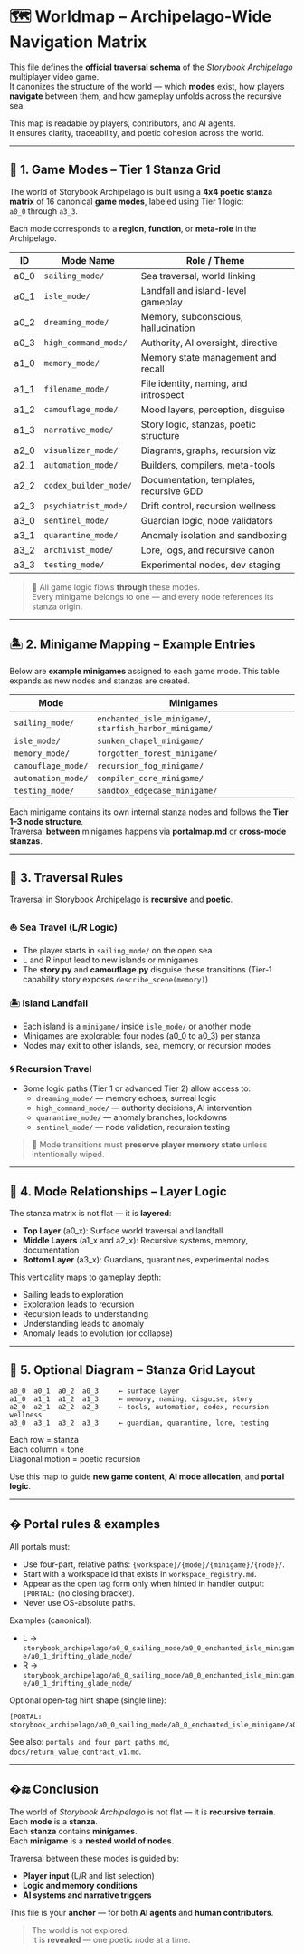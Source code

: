 <!-- Save to: storybook_archipelago/worldmap.md -->

# 🗺️ Worldmap – Archipelago-Wide Navigation Matrix

This file defines the **official traversal schema** of the *Storybook Archipelago* multiplayer video game.  
It canonizes the structure of the world — which **modes** exist, how players **navigate** between them, and how gameplay unfolds across the recursive sea.

This map is readable by players, contributors, and AI agents.  
It ensures clarity, traceability, and poetic cohesion across the world.

---

## 🧭 1. Game Modes – Tier 1 Stanza Grid

The world of Storybook Archipelago is built using a **4x4 poetic stanza matrix** of 16 canonical **game modes**, labeled using Tier 1 logic:  
`a0_0` through `a3_3`.

Each mode corresponds to a **region**, **function**, or **meta-role** in the Archipelago.

| ID     | Mode Name               | Role / Theme                          |
|--------|-------------------------|----------------------------------------|
| a0_0   | `sailing_mode/`         | Sea traversal, world linking           |
| a0_1   | `isle_mode/`            | Landfall and island-level gameplay     |
| a0_2   | `dreaming_mode/`        | Memory, subconscious, hallucination    |
| a0_3   | `high_command_mode/`    | Authority, AI oversight, directive     |
| a1_0   | `memory_mode/`          | Memory state management and recall     |
| a1_1   | `filename_mode/`        | File identity, naming, and introspect  |
| a1_2   | `camouflage_mode/`      | Mood layers, perception, disguise      |
| a1_3   | `narrative_mode/`       | Story logic, stanzas, poetic structure |
| a2_0   | `visualizer_mode/`      | Diagrams, graphs, recursion viz        |
| a2_1   | `automation_mode/`      | Builders, compilers, meta-tools        |
| a2_2   | `codex_builder_mode/`   | Documentation, templates, recursive GDD|
| a2_3   | `psychiatrist_mode/`    | Drift control, recursion wellness      |
| a3_0   | `sentinel_mode/`        | Guardian logic, node validators        |
| a3_1   | `quarantine_mode/`      | Anomaly isolation and sandboxing       |
| a3_2   | `archivist_mode/`       | Lore, logs, and recursive canon        |
| a3_3   | `testing_mode/`         | Experimental nodes, dev staging        |

> 🔁 All game logic flows **through** these modes.  
> Every minigame belongs to one — and every node references its stanza origin.

---

## 🏝️ 2. Minigame Mapping – Example Entries

Below are **example minigames** assigned to each game mode. This table expands as new nodes and stanzas are created.

| Mode               | Minigames                         |
|--------------------|-----------------------------------|
| `sailing_mode/`    | `enchanted_isle_minigame/`, `starfish_harbor_minigame/` |
| `isle_mode/`       | `sunken_chapel_minigame/`         |
| `memory_mode/`     | `forgotten_forest_minigame/`      |
| `camouflage_mode/` | `recursion_fog_minigame/`         |
| `automation_mode/` | `compiler_core_minigame/`         |
| `testing_mode/`    | `sandbox_edgecase_minigame/`      |

Each minigame contains its own internal stanza nodes and follows the **Tier 1–3 node structure**.  
Traversal **between** minigames happens via **portalmap.md** or **cross-mode stanzas**.

---

## 🌊 3. Traversal Rules

Traversal in Storybook Archipelago is **recursive** and **poetic**.

### ⛵ Sea Travel (L/R Logic)

- The player starts in `sailing_mode/` on the open sea
- L and R input lead to new islands or minigames
- The **story.py** and **camouflage.py** disguise these transitions (Tier‑1 capability story exposes `describe_scene(memory)`)

### 🏝️ Island Landfall

- Each island is a `minigame/` inside `isle_mode/` or another mode
- Minigames are explorable: four nodes (a0_0 to a0_3) per stanza
- Nodes may exit to other islands, sea, memory, or recursion modes

### 🌀 Recursion Travel

- Some logic paths (Tier 1 or advanced Tier 2) allow access to:
  - `dreaming_mode/` — memory echoes, surreal logic
  - `high_command_mode/` — authority decisions, AI intervention
  - `quarantine_mode/` — anomaly branches, lockdowns
  - `sentinel_mode/` — node validation, recursion testing

> 🧠 Mode transitions must **preserve player memory state** unless intentionally wiped.

---

## 🧱 4. Mode Relationships – Layer Logic

The stanza matrix is not flat — it is **layered**:

- **Top Layer** (a0_x): Surface world traversal and landfall
- **Middle Layers** (a1_x and a2_x): Recursive systems, memory, documentation
- **Bottom Layer** (a3_x): Guardians, quarantines, experimental nodes

This verticality maps to gameplay depth:

- Sailing leads to exploration  
- Exploration leads to recursion  
- Recursion leads to understanding  
- Understanding leads to anomaly  
- Anomaly leads to evolution (or collapse)

---

## 🧾 5. Optional Diagram – Stanza Grid Layout

```plaintext
a0_0  a0_1  a0_2  a0_3     ← surface layer
a1_0  a1_1  a1_2  a1_3     ← memory, naming, disguise, story
a2_0  a2_1  a2_2  a2_3     ← tools, automation, codex, recursion wellness
a3_0  a3_1  a3_2  a3_3     ← guardian, quarantine, lore, testing
```

Each row = stanza  
Each column = tone  
Diagonal motion = poetic recursion  

Use this map to guide **new game content**, **AI mode allocation**, and **portal logic**.

---

## � Portal rules & examples

All portals must:

- Use four-part, relative paths: `{workspace}/{mode}/{minigame}/{node}/`.
- Start with a workspace id that exists in `workspace_registry.md`.
- Appear as the open tag form only when hinted in handler output: `[PORTAL:` (no closing bracket).
- Never use OS-absolute paths.

Examples (canonical):

- L → `storybook_archipelago/a0_0_sailing_mode/a0_0_enchanted_isle_minigame/a0_1_drifting_glade_node/`
- R → `storybook_archipelago/a0_0_sailing_mode/a0_0_enchanted_isle_minigame/a0_1_drifting_glade_node/`

Optional open-tag hint shape (single line):

```text
[PORTAL: storybook_archipelago/a0_0_sailing_mode/a0_0_enchanted_isle_minigame/a0_1_drifting_glade_node/
```

See also: `portals_and_four_part_paths.md`, `docs/return_value_contract_v1.md`.

---

## �🔚 Conclusion

The world of *Storybook Archipelago* is not flat — it is **recursive terrain**.  
Each **mode** is a **stanza**.  
Each **stanza** contains **minigames**.  
Each **minigame** is a **nested world of nodes**.

Traversal between these modes is guided by:

- **Player input** (L/R and list selection)  
- **Logic and memory conditions**  
- **AI systems and narrative triggers**

This file is your **anchor** — for both **AI agents** and **human contributors**.

> The world is not explored.  
> It is **revealed** — one poetic node at a time.
